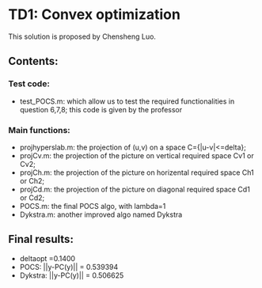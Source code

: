 # TD1: Convex optimization
This solution is proposed by Chensheng Luo.

## Contents:
### Test code:
- test_POCS.m: which allow us to test the required functionalities in question 6,7,8; this code is given by the professor

### Main functions:
- projhyperslab.m: the projection of (u,v) on a space C={|u-v|<=delta};
- projCv.m: the projection of the picture on vertical required space Cv1 or Cv2;
- projCh.m: the projection of the picture on horizental required space Ch1 or Ch2;
- projCd.m: the projection of the picture on diagonal required space Cd1 or Cd2;
- POCS.m: the final POCS algo, with lambda=1
- Dykstra.m: another improved algo named Dykstra

## Final results:
- deltaopt =0.1400   
- POCS: ||y-PC(y)|| = 0.539394   
-  Dykstra: ||y-PC(y)|| = 0.506625   